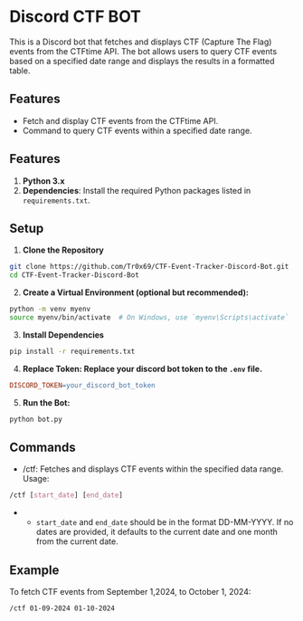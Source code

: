 # Discord CTF BOT

This is a Discord bot that fetches and displays CTF (Capture The Flag) events from the CTFtime API. The bot allows users to query CTF events based on a specified date range and displays the results in a formatted table.

## Features

- Fetch and display CTF events from the CTFtime API.
- Command to query CTF events within a specified date range.

## Features

1. **Python 3.x**
2. **Dependencies**: Install the required Python packages listed in `requirements.txt`.

## Setup

1. **Clone the Repository**

```bash
git clone https://github.com/Tr0x69/CTF-Event-Tracker-Discord-Bot.git
cd CTF-Event-Tracker-Discord-Bot
```

2. **Create a Virtual Environment (optional but recommended):**

```bash
python -m venv myenv
source myenv/bin/activate  # On Windows, use `myenv\Scripts\activate`

```

3. **Install Dependencies**

```bash
pip install -r requirements.txt
```

4. **Replace Token: Replace your discord bot token to the `.env` file.**

```makefile
DISCORD_TOKEN=your_discord_bot_token
```

5. **Run the Bot:**

```bash
python bot.py
```

## Commands

- /ctf: Fetches and displays CTF events within the specified data range. Usage:

```css
/ctf [start_date] [end_date]
```

- - `start_date` and `end_date` should be in the format DD-MM-YYYY. If no dates are provided, it defaults to the current date and one month from the current date.

## Example

To fetch CTF events from September 1,2024, to October 1, 2024:

```bash
/ctf 01-09-2024 01-10-2024
```

